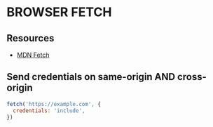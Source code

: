 # BROWSER FETCH

## Resources

- [MDN Fetch](https://developer.mozilla.org/en-US/docs/Web/API/Fetch_API/Using_Fetch)

## Send credentials on same-origin AND cross-origin

```javascript
fetch('https://example.com', {
  credentials: 'include',
})
```
